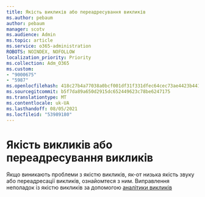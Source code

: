 ```yaml
---
title: Якість викликів або переадресування викликів
ms.author: pebaum
author: pebaum
manager: scotv
ms.audience: Admin
ms.topic: article
ms.service: o365-administration
ROBOTS: NOINDEX, NOFOLLOW
localization_priority: Priority
ms.collection: Adm_O365
ms.custom:
- "9000675"
- "5987"
ms.openlocfilehash: 418c27b4a77038a0bcf001df31f331dfec64cec73ae4423b441c849b63e0bc48
ms.sourcegitcommit: b5f7da89a650d2915dc652449623c78be6247175
ms.translationtype: MT
ms.contentlocale: uk-UA
ms.lasthandoff: 08/05/2021
ms.locfileid: "53989180"
---
```

# <a name="call-quality-or-dropped-calls"></a>Якість викликів або переадресування викликів

Якщо виникають проблеми з якістю викликів, як-от низька якість звуку або переадресації викликів, ознайомтеся з ним. Виправлення неполадок із якістю викликів за допомогою [аналітики викликів](https://docs.microsoft.com/microsoftteams/use-call-analytics-to-troubleshoot-poor-call-quality#troubleshoot-call-quality-problems-using-call-analytics)